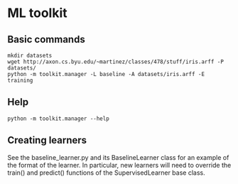# ML toolkit

## Basic commands
```
mkdir datasets
wget http://axon.cs.byu.edu/~martinez/classes/478/stuff/iris.arff -P datasets/
python -m toolkit.manager -L baseline -A datasets/iris.arff -E training
```

## Help
```
python -m toolkit.manager --help
```

## Creating learners
See the baseline_learner.py and its BaselineLearner class for an example of the format of the learner. In particular, new learners will need to override the train() and predict() functions of the SupervisedLearner base class.
